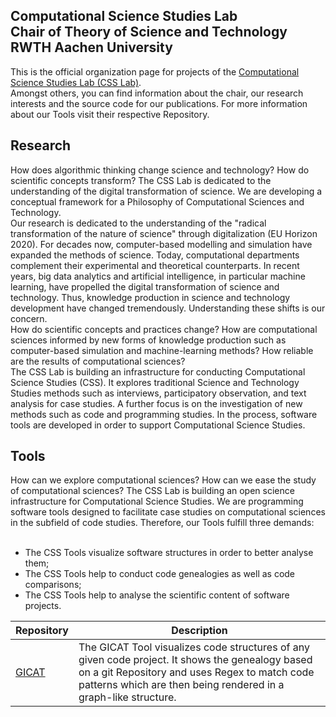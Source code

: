 ## Computational Science Studies Lab <br />Chair of Theory of Science and Technology <br />RWTH Aachen University

This is the official organization page for projects of the [Computational Science Studies Lab (CSS Lab)](https://www.css-lab.rwth-aachen.de/).<br />
Amongst others, you can find information about the chair, our research interests and the source code for our publications. For more information about our Tools visit their respective Repository.

## Research
How does algorithmic thinking change science and technology? How do scientific concepts transform? The CSS Lab is dedicated to the understanding of the digital transformation of science. We are developing a conceptual framework for a Philosophy of Computational Sciences and Technology.<br />
Our research is dedicated to the understanding of the "radical transformation of the nature of science" through digitalization (EU Horizon 2020). For decades now, computer-based modelling and simulation have expanded the methods of science. Today, computational departments complement their experimental and theoretical counterparts. In recent years, big data analytics and artificial intelligence, in particular machine learning, have propelled the digital transformation of science and technology. Thus, knowledge production in science and technology development have changed tremendously. Understanding these shifts is our concern.<br />
How do scientific concepts and practices change? How are computational sciences informed by new forms of knowledge production such as computer-based simulation and machine-learning methods? How reliable are the results of computational sciences?<br />
The CSS Lab is building an infrastructure for conducting Computational Science Studies (CSS). It explores traditional Science and Technology Studies methods such as interviews, participatory observation, and text analysis for case studies. A further focus is on the investigation of new methods such as code and programming studies. In the process, software tools are developed in order to support Computational Science Studies.

## Tools
How can we explore computational sciences? How can we ease the study of computational sciences? The CSS Lab is building an open science infrastructure for Computational Science Studies. We are programming software tools designed to facilitate case studies on computational sciences in the subfield of code studies. Therefore, our Tools fulfill three demands:<br /><br />
- The CSS Tools visualize software structures in order to better analyse them;
- The CSS Tools help to conduct code genealogies as well as code comparisons;
- The CSS Tools help to analyse the scientific content of software projects.

| Repository | Description |
| ------------- | ------------- |
| [GICAT](https://github.com/css-lab-rwth/gicat) | The GICAT Tool visualizes code structures of any given code project. It shows the genealogy based on a git Repository and uses Regex to match code patterns which are then being rendered in a graph-like structure. |

